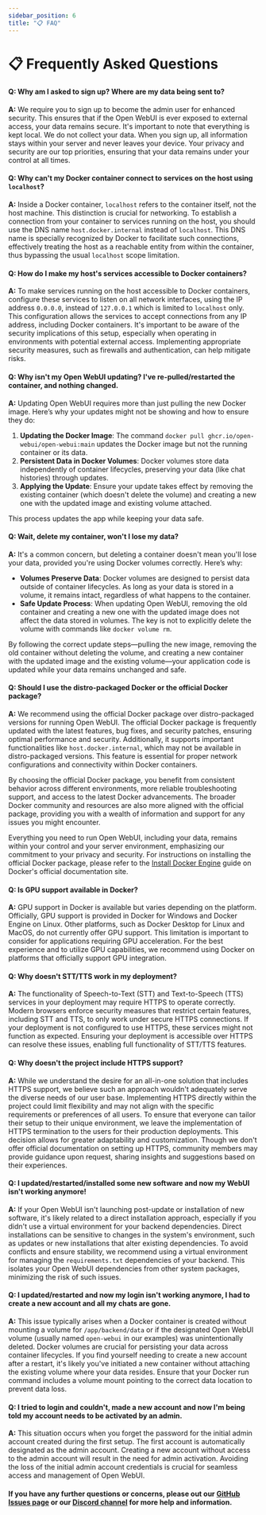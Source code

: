 ```yaml
---
sidebar_position: 6
title: "📋 FAQ"
---
```


# 📋 Frequently Asked Questions

#### **Q: Why am I asked to sign up? Where are my data being sent to?**

**A:** We require you to sign up to become the admin user for enhanced security. This ensures that if the Open WebUI is ever exposed to external access, your data remains secure. It's important to note that everything is kept local. We do not collect your data. When you sign up, all information stays within your server and never leaves your device. Your privacy and security are our top priorities, ensuring that your data remains under your control at all times.

#### **Q: Why can't my Docker container connect to services on the host using `localhost`?**  

**A:** Inside a Docker container, `localhost` refers to the container itself, not the host machine. This distinction is crucial for networking. To establish a connection from your container to services running on the host, you should use the DNS name `host.docker.internal` instead of `localhost`. This DNS name is specially recognized by Docker to facilitate such connections, effectively treating the host as a reachable entity from within the container, thus bypassing the usual `localhost` scope limitation.

#### **Q: How do I make my host's services accessible to Docker containers?**  

**A:** To make services running on the host accessible to Docker containers, configure these services to listen on all network interfaces, using the IP address `0.0.0.0`, instead of `127.0.0.1` which is limited to `localhost` only. This configuration allows the services to accept connections from any IP address, including Docker containers. It's important to be aware of the security implications of this setup, especially when operating in environments with potential external access. Implementing appropriate security measures, such as firewalls and authentication, can help mitigate risks.

#### **Q: Why isn't my Open WebUI updating? I've re-pulled/restarted the container, and nothing changed.**

**A:** Updating Open WebUI requires more than just pulling the new Docker image. Here’s why your updates might not be showing and how to ensure they do:

1. **Updating the Docker Image**: The command `docker pull ghcr.io/open-webui/open-webui:main` updates the Docker image but not the running container or its data.
2. **Persistent Data in Docker Volumes**: Docker volumes store data independently of container lifecycles, preserving your data (like chat histories) through updates.
3. **Applying the Update**: Ensure your update takes effect by removing the existing container (which doesn't delete the volume) and creating a new one with the updated image and existing volume attached.

This process updates the app while keeping your data safe.

#### **Q: Wait, delete my container, won't I lose my data?**

**A:** It's a common concern, but deleting a container doesn't mean you'll lose your data, provided you're using Docker volumes correctly. Here’s why:

- **Volumes Preserve Data**: Docker volumes are designed to persist data outside of container lifecycles. As long as your data is stored in a volume, it remains intact, regardless of what happens to the container.
- **Safe Update Process**: When updating Open WebUI, removing the old container and creating a new one with the updated image does not affect the data stored in volumes. The key is not to explicitly delete the volume with commands like `docker volume rm`.

By following the correct update steps—pulling the new image, removing the old container without deleting the volume, and creating a new container with the updated image and the existing volume—your application code is updated while your data remains unchanged and safe.

#### **Q: Should I use the distro-packaged Docker or the official Docker package?**

**A:** We recommend using the official Docker package over distro-packaged versions for running Open WebUI. The official Docker package is frequently updated with the latest features, bug fixes, and security patches, ensuring optimal performance and security. Additionally, it supports important functionalities like `host.docker.internal`, which may not be available in distro-packaged versions. This feature is essential for proper network configurations and connectivity within Docker containers.

By choosing the official Docker package, you benefit from consistent behavior across different environments, more reliable troubleshooting support, and access to the latest Docker advancements. The broader Docker community and resources are also more aligned with the official package, providing you with a wealth of information and support for any issues you might encounter.

Everything you need to run Open WebUI, including your data, remains within your control and your server environment, emphasizing our commitment to your privacy and security. For instructions on installing the official Docker package, please refer to the [Install Docker Engine](https://docs.docker.com/engine/install/) guide on Docker's official documentation site.

#### **Q: Is GPU support available in Docker?**

**A:** GPU support in Docker is available but varies depending on the platform. Officially, GPU support is provided in Docker for Windows and Docker Engine on Linux. Other platforms, such as Docker Desktop for Linux and MacOS, do not currently offer GPU support. This limitation is important to consider for applications requiring GPU acceleration. For the best experience and to utilize GPU capabilities, we recommend using Docker on platforms that officially support GPU integration.

#### **Q: Why doesn't STT/TTS work in my deployment?**

**A:** The functionality of Speech-to-Text (STT) and Text-to-Speech (TTS) services in your deployment may require HTTPS to operate correctly. Modern browsers enforce security measures that restrict certain features, including STT and TTS, to only work under secure HTTPS connections. If your deployment is not configured to use HTTPS, these services might not function as expected. Ensuring your deployment is accessible over HTTPS can resolve these issues, enabling full functionality of STT/TTS features.

#### **Q: Why doesn't the project include HTTPS support?**

**A:** While we understand the desire for an all-in-one solution that includes HTTPS support, we believe such an approach wouldn't adequately serve the diverse needs of our user base. Implementing HTTPS directly within the project could limit flexibility and may not align with the specific requirements or preferences of all users. To ensure that everyone can tailor their setup to their unique environment, we leave the implementation of HTTPS termination to the users for their production deployments. This decision allows for greater adaptability and customization. Though we don't offer official documentation on setting up HTTPS, community members may provide guidance upon request, sharing insights and suggestions based on their experiences.

#### **Q: I updated/restarted/installed some new software and now my WebUI isn't working anymore!**

**A:** If your Open WebUI isn't launching post-update or installation of new software, it's likely related to a direct installation approach, especially if you didn't use a virtual environment for your backend dependencies. Direct installations can be sensitive to changes in the system's environment, such as updates or new installations that alter existing dependencies. To avoid conflicts and ensure stability, we recommend using a virtual environment for managing the `requirements.txt` dependencies of your backend. This isolates your Open WebUI dependencies from other system packages, minimizing the risk of such issues.

#### **Q: I updated/restarted and now my login isn't working anymore, I had to create a new account and all my chats are gone.**

**A:** This issue typically arises when a Docker container is created without mounting a volume for `/app/backend/data` or if the designated Open WebUI volume (usually named `open-webui` in our examples) was unintentionally deleted. Docker volumes are crucial for persisting your data across container lifecycles. If you find yourself needing to create a new account after a restart, it's likely you've initiated a new container without attaching the existing volume where your data resides. Ensure that your Docker run command includes a volume mount pointing to the correct data location to prevent data loss.

#### **Q: I tried to login and couldn't, made a new account and now I'm being told my account needs to be activated by an admin.**

**A:** This situation occurs when you forget the password for the initial admin account created during the first setup. The first account is automatically designated as the admin account. Creating a new account without access to the admin account will result in the need for admin activation. Avoiding the loss of the initial admin account credentials is crucial for seamless access and management of Open WebUI.

#### If you have any further questions or concerns, please out our [GitHub Issues page](https://github.com/open-webui/open-webui/issues) or our [Discord channel](https://discord.gg/5rJgQTnV4s) for more help and information.
